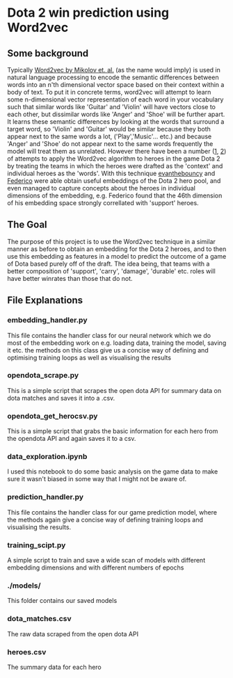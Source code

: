 # Dota 2 win prediction using Word2vec

## Some background
Typically [Word2vec by Mikolov et. al.](https://papers.nips.cc/paper/5021-distributed-representations-of-words-and-phrases-and-their-compositionality.pdf) (as the name would imply) is used in natural language processing to encode the semantic differences between words into an n'th dimensional vector space based on their context within a body of text. To put it in concrete terms, word2vec will attempt to learn some n-dimensional vector representation of each word in your vocabulary such that similar words like 'Guitar' and 'Violin' will have vectors close to each other, but dissimilar words like 'Anger' and 'Shoe' will be further apart. It learns these semantic differences by looking at the words that surround a target word, so 'Violin' and 'Guitar' would be similar because they both appear next to the same words a lot, ('Play','Music'... etc.) and because 'Anger' and 'Shoe' do not appear next to the same words frequently the model will treat them as unrelated. However there have been a number ([1](https://github.com/evanthebouncy/dota_hero_semantic_embedding), [2](http://federicov.github.io/word-embeddings-and-dota2.html)) of attempts to apply the Word2vec algorithm to heroes in the game Dota 2 by treating the teams in which the heroes were drafted as the 'context' and individual heroes as the 'words'. With this technique [evanthebouncy](https://github.com/evanthebouncy) and [Federico](http://federicov.github.io/author/federico-vaggi.html) were able obtain useful embeddings of the Dota 2 hero pool, and even managed to capture concepts about the heroes in individual dimensions of the embedding, e.g. Federico found that the 46th dimension of his embedding space strongly correllated with 'support' heroes.

## The Goal
The purpose of this project is to use the Word2vec technique in a similar manner as before to obtain an embedding for the Dota 2 heroes, and to then use this embedding as features in a model to predict the outcome of a game of Dota based purely off of the draft. The idea being, that teams with a better composition of 'support', 'carry', 'damage', 'durable' etc. roles will have better winrates than those that do not.

## File Explanations

### embedding_handler.py

This file contains the handler class for our neural network which we do most of the embedding work on e.g. loading data, training the model, saving it etc. the methods on this class give us a concise way of defining and optimising training loops as well as visualising the results

### opendota_scrape.py

This is a simple script that scrapes the open dota API for summary data on dota matches and saves it into a .csv.

### opendota_get_herocsv.py

This is a simple script that grabs the basic information for each hero from the opendota API and again saves it to a csv.

### data_exploration.ipynb

I used this notebook to do some basic analysis on the game data to make sure it wasn't biased in some way that I might not be aware of.

### prediction_handler.py

This file contains the handler class for our game prediction model, where the methods again give a concise way of defining training loops and visualising the results.

### training_scipt.py

A simple script to train and save a wide scan of models with different embedding dimensions and with different numbers of epochs

### ./models/

This folder contains our saved models

### dota_matches.csv

The raw data scraped from the open dota API

### heroes.csv

The summary data for each hero
